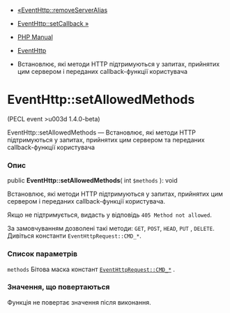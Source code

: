- [«EventHttp::removeServerAlias](eventhttp.removeserveralias.md)
- [EventHttp::setCallback »](eventhttp.setcallback.md)

- [PHP Manual](index.md)
- [EventHttp](class.eventhttp.md)
- Встановлює, які методи HTTP підтримуються у запитах, прийнятих
цим сервером і переданих callback-функції користувача

# EventHttp::setAllowedMethods

(PECL event \>u003d 1.4.0-beta)

EventHttp::setAllowedMethods — Встановлює, які методи HTTP
підтримуються у запитах, прийнятих цим сервером та переданих
callback-функції користувача

### Опис

public **EventHttp::setAllowedMethods**( int `$methods` ): void

Встановлює, які методи HTTP підтримуються у запитах, прийнятих
цим сервером і переданих callback-функції користувача.

Якщо не підтримується, видасть у відповідь `405 Method not allowed`.

За замовчуванням дозволені такі методи: `GET`, `POST`, `HEAD`, `PUT`
, `DELETE`. Дивіться константи `EventHttpRequest::CMD_*`.

### Список параметрів

`methods`
Бітова маска констант
[`EventHttpRequest::CMD_*`](class.eventhttprequest.md#eventhttprequest.constants)
.

### Значення, що повертаються

Функція не повертає значення після виконання.
